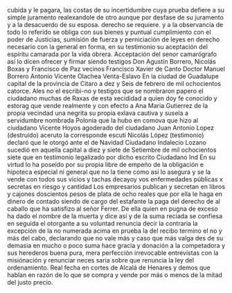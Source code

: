 cubida y le pagara, las costas de su incertidumbre cuya prueba defiere a su simple juramento realexandole de otro aunque por desfase de su juramento y a la desacuerdo de su esposa.
derecho se requiere. y a la observancia de todo lo referido se obliga con sus bienes y puntual cumplimiento con el poder de Justicias, sumisión de fuerza y perniciación de leyes en derecho necesario con la general en forma, en su testimonio su aceptación del espíritu camarada por la vida obrera.
Acceptación del senor camarógrafo así lo dicen ofrecer y firmar siendo testigos Don Agustín Borrero, Nicolás Boxas y Francisco de Paz vecinos Francisco Xavier de Canto Doctor Manuel Borrero
Antonio Vicente Olachea
Venta-Eslavo
En la ciudad de Guadalupe capital de la provincia de Citaro a dez y
Seis de febrero de mil ochocientos catorce. Ales no el escribi-no y testigos que se nombraron papero el ciudadano muchas de Raxas de esta xecididad a quien doy fe conocido y estorag que vende realmente y con efecto a Ana Maria Gutierrez de la
propia vecindad una negrita su propia exlava cautiva y susela a servidumbre nombrada Polonia que la hubo en comova que hizo al ciudadano Vicente Hoyos agoderado del ciudadano Juan Antonio Lopez (destruido) aceruto la corresponde escuti
Nicolás López (testimonio) declaró que le otorgó ante el de Navidad Ciudadano Indalecio Lozano sucedió en aquella capital a diez y siete de Setiembre de mil ochocientos siete que en testimonio legalizado por dicho escrito Ciudadano Ind
En su virtud lo ha poseído por su propia libre de empeño de la obligación e hipoteca especial ni general que no la tiene como así lo asegura y se la vende con todos sus vicios y tachas decayoy vos enfermedades públicas x secretas en riesgo y cantidad
Los empresarios publican y secretan en libros y cajones doscientos pesos de plata de ocho reales que por ella le haga en dinero de contado siendo de cargo del estafante la paga del derecho de al caballo que ha satisfizo al señor Ferrer.
De ella quien en pugna de exceso ha dado el nombre de la muerta y dice así y de la suma reciada se confiesa en seguida el otorgante a su voluntad renuncia decir la contraria la excepción de la no numerada acima en prueba la del recibo termino el
no y más del cabo, declarando que no vale más y caso que más valga des de su demasia en mucho o poco suma hace gracia y donación a la competadora y sus herederos buena pura, mera perfección irrevocable entrevistas con la misiónación y renunciar neces
saria sobre que renuncia la ley del ordenamiento. Real fecha en cortes de Alcalá de Henares y demos que hablan en razón de lo que se compra y vende por más o menos de la mitad del justo precio.